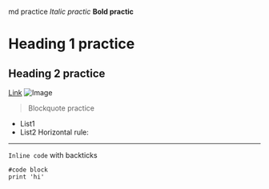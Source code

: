 md practice
*Italic practic*
**Bold practic**
# Heading 1 practice
## Heading 2 practice
[Link](https://reufinder.com/programs-for-international-students-daca-undocumented-students/)
![Image]((https://thumbs.dreamstime.com/b/full-moon-1016561.jpg)https://thumbs.dreamstime.com/b/full-moon-1016561.jpg)
> Blockquote practice
* List1
* List2
Horizontal rule:
---
`Inline code` with backticks
```
#code block
print 'hi'
```
